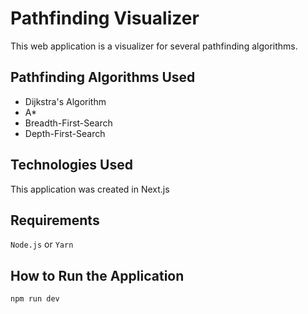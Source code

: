 # Pathfinding Visualizer
This web application is a visualizer for several pathfinding algorithms.

## Pathfinding Algorithms Used
- Dijkstra's Algorithm
- A*
- Breadth-First-Search
- Depth-First-Search

## Technologies Used
This application was created in Next.js

## Requirements
```Node.js``` or ```Yarn```

## How to Run the Application
```npm run dev```
